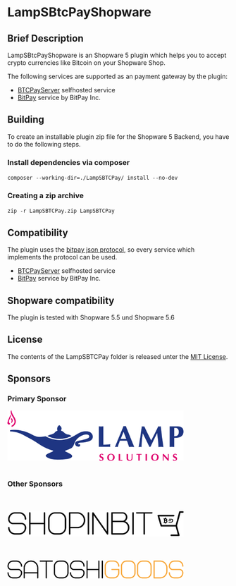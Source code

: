 # LampSBtcPayShopware

## Brief Description

LampSBtcPayShopware is an Shopware 5 plugin which helps you to accept crypto currencies like Bitcoin on your Shopware Shop.

The following services are supported as an payment gateway by the plugin:

* [BTCPayServer](https://btcpayserver.org/) selfhosted service
* [BitPay](https://bitpay.com/) service by BitPay Inc.

## Building

To create an installable plugin zip file for the Shopware 5 Backend, you have to do the following steps.

### Install dependencies via composer

```
composer --working-dir=./LampSBTCPay/ install --no-dev
```

### Creating a zip archive

```
zip -r LampSBTCPay.zip LampSBTCPay
```

## Compatibility

The plugin uses the [bitpay json protocol](https://bitpay.com/docs/payment-protocol), so every service which implements the protocol can be used.

* [BTCPayServer](https://btcpayserver.org/) selfhosted service
* [BitPay](https://bitpay.com/) service by BitPay Inc.


## Shopware compatibility

The plugin is tested with Shopware 5.5 und Shopware 5.6

## License

The contents of the LampSBTCPay folder is released unter the [MIT License](./LampSBTCPay/LICENSE).

## Sponsors

### Primary Sponsor

[![SATOSHIGOODS](sponsors/lampsolutions.png)](https://www.lamp-solutions.de/)
<br/><br/>

### Other Sponsors
<br/><br/>
[![SATOSHIGOODS](sponsors/shopinbit.png)](https://shopinbit.de/)
<br/><br/><br/><br/>
[![SATOSHIGOODS](sponsors/satoshigoods.png)](https://satoshigoods.de/)
<br/><br/>
